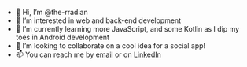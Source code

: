 - 👋 Hi, I’m @the-rradian
- 👀 I’m interested in web and back-end development
- 🌱 I’m currently learning more JavaScript, and some Kotlin as I dip my toes in Android development
- 💞️ I’m looking to collaborate on a cool idea for a social app!
- 📫 You can reach me by [email](mailto:feno_randri@proton.me) or on [LinkedIn](https://www.linkedin.com/in/feno-r-279757184/)

